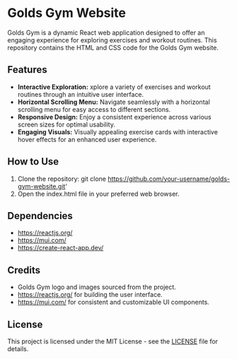 # Golds Gym Website

Golds Gym is a dynamic React web application designed to offer an engaging experience for exploring exercises and workout routines. This repository contains the HTML and CSS code for the Golds Gym website.

## Features

- **Interactive Exploration:** xplore a variety of exercises and workout routines through an intuitive user interface.
- **Horizontal Scrolling Menu:** Navigate seamlessly with a horizontal scrolling menu for easy access to different sections.
- **Responsive Design:** Enjoy a consistent experience across various screen sizes for optimal usability.
- **Engaging Visuals:** Visually appealing exercise cards with interactive hover effects for an enhanced user experience.

## How to Use

1. Clone the repository: git clone https://github.com/your-username/golds-gym-website.git'
2. Open the index.html file in your preferred web browser.

## Dependencies

- https://reactjs.org/ 
- https://mui.com/
- https://create-react-app.dev/

## Credits

- Golds Gym logo and images sourced from the project.
- https://reactjs.org/ for building the user interface.
- https://mui.com/ for consistent and customizable UI components.

## License

This project is licensed under the MIT License - see the [LICENSE](LICENSE) file for details.
